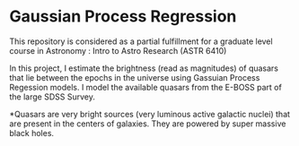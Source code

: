 # Gaussian Process Regression

This repository is considered as a partial fulfillment for a graduate level course in Astronomy :  Intro to Astro Research (ASTR 6410)

In this project, I estimate the brightness (read as magnitudes) of quasars that lie between the epochs in the universe using Gassuian Process Regession models. I model the available quasars from the E-BOSS part of the large SDSS Survey.


*Quasars are very bright sources (very luminous active galactic nuclei) that are present in the centers of galaxies. They are powered by super massive black holes.
